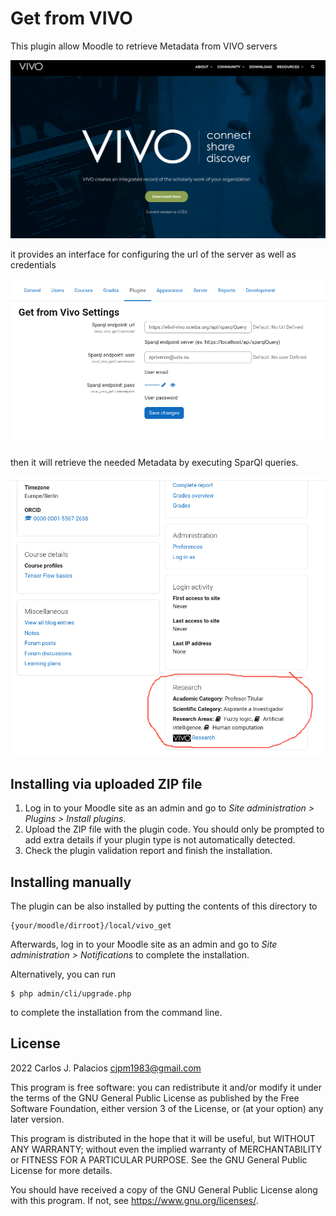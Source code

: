 # Get from VIVO #

This plugin allow Moodle to retrieve Metadata from VIVO servers

![alt text](https://github.com/cjpm1983/moodle_local_vivo_get/blob/main/img/vivo.png?raw=true)

it provides an interface for configuring the url of the server as well as credentials

![alt text](https://github.com/cjpm1983/moodle_local_vivo_get/blob/main/img/settings.png?raw=true)

then it will retrieve the needed Metadata by executing SparQl queries.

![alt text](https://github.com/cjpm1983/moodle_local_vivo_get/blob/main/img/metadata.png?raw=true)


## Installing via uploaded ZIP file ##

1. Log in to your Moodle site as an admin and go to _Site administration >
   Plugins > Install plugins_.
2. Upload the ZIP file with the plugin code. You should only be prompted to add
   extra details if your plugin type is not automatically detected.
3. Check the plugin validation report and finish the installation.

## Installing manually ##

The plugin can be also installed by putting the contents of this directory to

    {your/moodle/dirroot}/local/vivo_get

Afterwards, log in to your Moodle site as an admin and go to _Site administration >
Notifications_ to complete the installation.

Alternatively, you can run

    $ php admin/cli/upgrade.php

to complete the installation from the command line.

## License ##

2022 Carlos J. Palacios <cjpm1983@gmail.com>

This program is free software: you can redistribute it and/or modify it under
the terms of the GNU General Public License as published by the Free Software
Foundation, either version 3 of the License, or (at your option) any later
version.

This program is distributed in the hope that it will be useful, but WITHOUT ANY
WARRANTY; without even the implied warranty of MERCHANTABILITY or FITNESS FOR A
PARTICULAR PURPOSE.  See the GNU General Public License for more details.

You should have received a copy of the GNU General Public License along with
this program.  If not, see <https://www.gnu.org/licenses/>.
